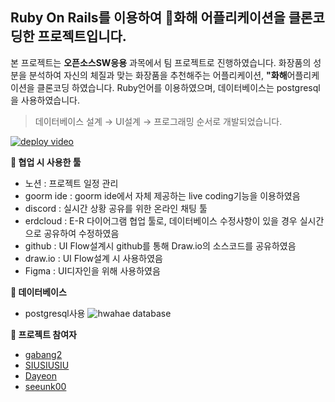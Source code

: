 ## Ruby On Rails를 이용하여 💄화해 어플리케이션을 클론코딩한 프로젝트입니다.




본 프로젝트는 **오픈소스SW응용** 과목에서 팀 프로젝트로 진행하였습니다. 화장품의 성분을 분석하여 자신의 체질과 맞는 화장품을 추천해주는 어플리케이션, **"화해**어플리케이션을 클론코딩 하였습니다. Ruby언어를 이용하였으며, 데이터베이스는 postgresql을 사용하였습니다.
> 데이터베이스 설계 → UI설계 → 프로그래밍 순서로 개발되었습니다.

[![deploy video](https://user-images.githubusercontent.com/82714785/158144721-626115c8-9a2a-4895-9728-ff65d0ffaed5.png)](https://youtu.be/XSq6aVq9YqQ)


**💄 협업 시 사용한 툴**
- 노션 : 프로젝트 일정 관리
- goorm ide : goorm ide에서 자체 제공하는 live coding기능을 이용하였음
- discord : 실시간 상황 공유를 위한 온라인 채팅 툴
- erdcloud : E-R 다이어그램 협업 툴로, 데이터베이스 수정사항이 있을 경우 실시간으로 공유하여 수정하였음
- github : UI Flow설계시 github를 통해 Draw.io의 소스코드를 공유하였음
- draw.io : UI Flow설계 시 사용하였음
- Figma : UI디자인을 위해 사용하였음

**💄 데이터베이스**
- postgresql사용
![hwahae database](https://user-images.githubusercontent.com/82714785/158145016-b095da26-1349-420a-ab20-52896cda0ec5.png)

**💄 프로젝트 참여자**
- [gabang2](https://github.com/gabang2)
- [SIUSIUSIU](https://github.com/SIUSIUSIUSIU)
- [Dayeon](https://github.com/Dayeon0920)
- [seeunk00](https://github.com/seeunk00)
